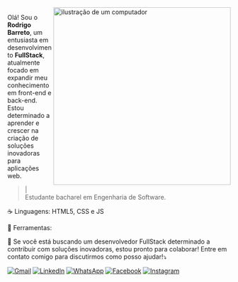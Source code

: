 <img src="https://raw.githubusercontent.com/MicaelliMedeiros/micaellimedeiros/master/image/computer-illustration.png" alt="ilustração de um computador" min-width="400px" max-width="400px" width="400px" align="right">

<p align="left"> 
  Olá! Sou o <strong>Rodrigo Barreto</strong>, um entusiasta em desenvolvimento <strong>FullStack</strong>, atualmente focado em expandir meu conhecimento em front-end e back-end.
  Estou determinado a aprender e crescer na criação de soluções inovadoras para aplicações web.
  
>|<br>
  Estudante bacharel em Engenharia de Software.
</p>

<p align="left">
  ☕ Linguagens: HTML5, CSS e JS
</p>

<p align="left">
  💼 Ferramentas:
</p>

<p align="left">
  💌 Se você está buscando um desenvolvedor FullStack determinado a contribuir com soluções inovadoras, estou pronto para colaborar! Entre em contato comigo para discutirmos como posso ajudar!⤵️
</p>

<p align="left">
  <a href="#" title="Gmail">
  <img src="https://img.shields.io/badge/-Gmail-FF0000?style=flat-square&labelColor=FF0000&logo=gmail&logoColor=white&link=rodrigobdias" alt="Gmail"/></a>
  <a href="#" title="LinkedIn">
  <img src="https://img.shields.io/badge/-Linkedin-0e76a8?style=flat-square&logo=Linkedin&logoColor=white&link=www.linkedin.com/in/rodrigo-barreto-43703b280" alt="LinkedIn"/></a>
  <a href="#" title="WhatsApp">
  <img src="https://img.shields.io/badge/-WhatsApp-25d366?style=flat-square&labelColor=25d366&logo=whatsapp&logoColor=white&link=API-DO-SEU-WHATSAPP" alt="WhatsApp"/></a>
  <a href="#" title="Facebook">
  <img src="https://img.shields.io/badge/-Facebook-3b5998?style=flat-square&labelColor=3b5998&logo=facebook&logoColor=white&link=LINK-DO-SEU-FACEBOOK" alt="Facebook"/></a>
  <a href="#" title="Instagram">
  <img src="https://img.shields.io/badge/-Instagram-DF0174?style=flat-square&labelColor=DF0174&logo=instagram&logoColor=white&link=https://www.instagram.com/rodrigo_dsgn_?igsh=MTF6enJ0NDBlajMzNQ==" alt="Instagram"/></a>
</p>


